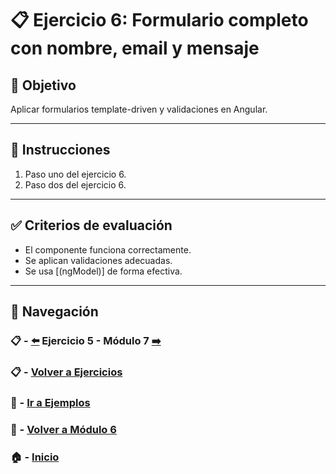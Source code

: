# 📋 Ejercicio 6: Formulario completo con nombre, email y mensaje

## 🎯 Objetivo
Aplicar formularios template-driven y validaciones en Angular.

---

## 📝 Instrucciones

1. Paso uno del ejercicio 6.
2. Paso dos del ejercicio 6.

---

## ✅ Criterios de evaluación

- El componente funciona correctamente.
- Se aplican validaciones adecuadas.
- Se usa [(ngModel)] de forma efectiva.

---

## 🔁 Navegación

### 📋 - [⬅️](./Ejercicio_5.md) Ejercicio 5 - Módulo 7 [➡️](../../../Modulo_7_Consumo_de_APIs_con_HttpClient/Modulo_7.md)

### 📋 - [Volver a Ejercicios](../README.md)

### 🧪 - [Ir a Ejemplos](../../Ejemplos/README.md)

### 📘 - [Volver a Módulo 6](../../Modulo_6.md) 

### 🏠 - [Inicio](../../../README.md)

